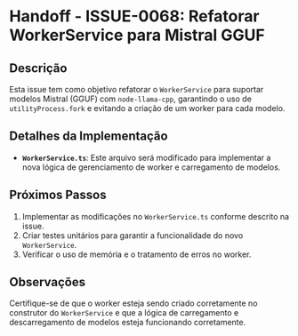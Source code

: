 # Handoff - ISSUE-0068: Refatorar WorkerService para Mistral GGUF

## Descrição

Esta issue tem como objetivo refatorar o `WorkerService` para suportar modelos Mistral (GGUF) com `node-llama-cpp`, garantindo o uso de `utilityProcess.fork` e evitando a criação de um worker para cada modelo.

## Detalhes da Implementação

*   **`WorkerService.ts`**: Este arquivo será modificado para implementar a nova lógica de gerenciamento de worker e carregamento de modelos.

## Próximos Passos

1.  Implementar as modificações no `WorkerService.ts` conforme descrito na issue.
2.  Criar testes unitários para garantir a funcionalidade do novo `WorkerService`.
3.  Verificar o uso de memória e o tratamento de erros no worker.

## Observações

Certifique-se de que o worker esteja sendo criado corretamente no construtor do `WorkerService` e que a lógica de carregamento e descarregamento de modelos esteja funcionando corretamente.